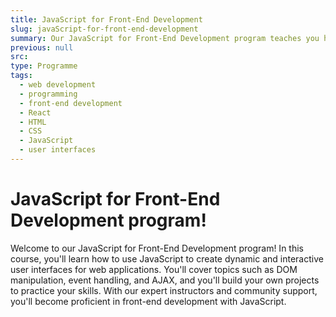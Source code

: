 ```yaml
---
title: JavaScript for Front-End Development
slug: javaScript-for-front-end-development
summary: Our JavaScript for Front-End Development program teaches you how to use JavaScript to create interactive user interfaces for web applications. Build your skills in front-end development with our course.
previous: null
src:
type: Programme
tags:
  - web development
  - programming
  - front-end development
  - React
  - HTML
  - CSS
  - JavaScript
  - user interfaces
---
```


# JavaScript for Front-End Development program!

Welcome to our JavaScript for Front-End Development program! In this course, you'll learn how to use JavaScript to create dynamic and interactive user interfaces for web applications. You'll cover topics such as DOM manipulation, event handling, and AJAX, and you'll build your own projects to practice your skills. With our expert instructors and community support, you'll become proficient in front-end development with JavaScript.
